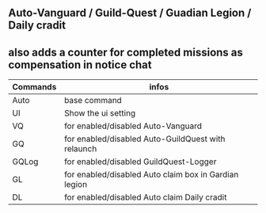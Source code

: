 Auto-Vanguard / Guild-Quest / Guadian Legion / Daily cradit
---
also adds a counter for completed missions as compensation in notice chat<br>
---

Commands | infos
--- | ---
Auto | base command
UI | Show the ui setting
VQ | for enabled/disabled Auto-Vanguard
GQ | for enabled/disabled Auto-GuildQuest with relaunch
GQLog | for enabled/disabled GuildQuest-Logger
GL | for enabled/disabled Auto claim box in Gardian legion
DL | for enabled/disabled Auto claim Daily cradit 

